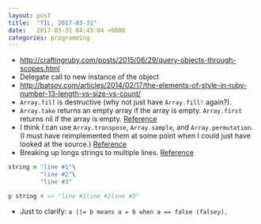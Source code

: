 ```yaml
---
layout: post
title:  "TIL, 2017-03-31"
date:   2017-03-31 04:43:04 +0800
categories: programming
---
```


- http://craftingruby.com/posts/2015/06/29/query-objects-through-scopes.html
- Delegate call to new instance of the object
- http://batsov.com/articles/2014/02/17/the-elements-of-style-in-ruby-number-13-length-vs-size-vs-count/
- `Array.fill` is destructive (why not just have `Array.fill!` again?).
- `Array.take` returns an empty array if the array is empty. `Array.first` returns nil if the array is empty. [Reference](http://stackoverflow.com/questions/16555206/arrays-in-ruby-take-vs-limit-vs-first)
- I think I can use `Array.transpose`, `Array.sample`, and `Array.permutation`. (I must have reimplemented them at some point when I could just have looked at the source.) [Reference](http://callahan.io/blog/2014/07/17/five-useful-ruby-array-methods/)
- Breaking up longs strings to multiple lines. [Reference](http://stackoverflow.com/questions/10522414/breaking-up-long-strings-on-multiple-lines-in-ruby-without-stripping-newlines)

``` ruby
string = "line #1"\
         "line #2"\
         "line #3"

p string # => "line #1line #2line #3"
```

- Just to clarify: `a ||= b means a = b when a == false (falsey).`
